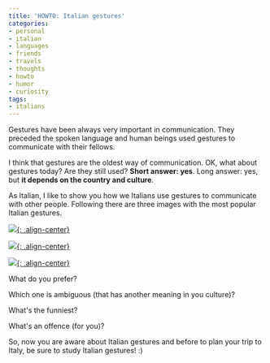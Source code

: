 ```yaml
---
title: 'HOWTO: Italian gestures'
categories:
- personal
- italian
- languages
- friends
- travels
- thoughts
- howto
- humor
- curiosity
tags:
- italians
---
```

Gestures have been always very important in communication. They preceded the
spoken language and human beings used gestures to communicate with their
fellows.

I think that gestures are the oldest way of communication. OK, what about
gestures today? Are they still used? **Short answer: yes**. Long answer: yes,
but **it depends on the country and culture**.

As Italian, I like to show you how we Italians use gestures to communicate
with other people. Following there are three images with the most popular
Italian gestures.

[![]({{site.url}}/images/italian-gestures-1.jpg){: .align-center}]({{site.url}}/images/italian-gestures-1.jpg)

[![]({{site.url}}/images/italian-gestures-2.jpg){: .align-center}]({{site.url}}/images/italian-gestures-2.jpg)

[![]({{site.url}}/images/italian-gestures-3.jpg){: .align-center}]({{site.url}}/images/italian-gestures-3.jpg)

What do you prefer?

Which one is ambiguous (that has another meaning in you culture)?

What's the funniest?

What's an offence (for you)?

So, now you are aware about Italian gestures and before to plan your trip to
Italy, be sure to study Italian gestures! :)
